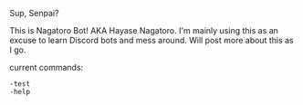 Sup, Senpai?

This is Nagatoro Bot! AKA Hayase Nagatoro. I'm mainly using this as an excuse to learn Discord bots and mess around. Will post more about this as I go.

current commands:

```
-test
-help
```
